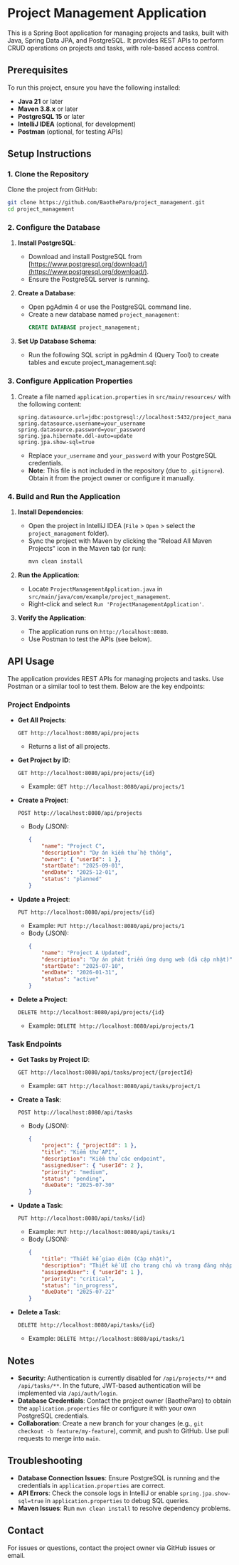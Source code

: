 # Project Management Application

This is a Spring Boot application for managing projects and tasks, built with Java, Spring Data JPA, and PostgreSQL. It provides REST APIs to perform CRUD operations on projects and tasks, with role-based access control.

## Prerequisites

To run this project, ensure you have the following installed:
- **Java 21** or later
- **Maven 3.8.x** or later
- **PostgreSQL 15** or later
- **IntelliJ IDEA** (optional, for development)
- **Postman** (optional, for testing APIs)

## Setup Instructions

### 1. Clone the Repository
Clone the project from GitHub:
```bash
git clone https://github.com/BaotheParo/project_management.git
cd project_management
```

### 2. Configure the Database
1. **Install PostgreSQL**:
   - Download and install PostgreSQL from [https://www.postgresql.org/download/](https://www.postgresql.org/download/).
   - Ensure the PostgreSQL server is running.

2. **Create a Database**:
   - Open pgAdmin 4 or use the PostgreSQL command line.
   - Create a new database named `project_management`:
     ```sql
     CREATE DATABASE project_management;
     ```

3. **Set Up Database Schema**:
   - Run the following SQL script in pgAdmin 4 (Query Tool) to create tables and excute project_management.sql:
     
### 3. Configure Application Properties
1. Create a file named `application.properties` in `src/main/resources/` with the following content:
   ```properties
   spring.datasource.url=jdbc:postgresql://localhost:5432/project_management
   spring.datasource.username=your_username
   spring.datasource.password=your_password
   spring.jpa.hibernate.ddl-auto=update
   spring.jpa.show-sql=true
   ```
   - Replace `your_username` and `your_password` with your PostgreSQL credentials.
   - **Note**: This file is not included in the repository (due to `.gitignore`). Obtain it from the project owner or configure it manually.

### 4. Build and Run the Application
1. **Install Dependencies**:
   - Open the project in IntelliJ IDEA (`File` > `Open` > select the `project_management` folder).
   - Sync the project with Maven by clicking the "Reload All Maven Projects" icon in the Maven tab (or run):
     ```bash
     mvn clean install
     ```

2. **Run the Application**:
   - Locate `ProjectManagementApplication.java` in `src/main/java/com/example/project_management`.
   - Right-click and select `Run 'ProjectManagementApplication'`.

3. **Verify the Application**:
   - The application runs on `http://localhost:8080`.
   - Use Postman to test the APIs (see below).

## API Usage

The application provides REST APIs for managing projects and tasks. Use Postman or a similar tool to test them. Below are the key endpoints:

### Project Endpoints
- **Get All Projects**:
  ```
  GET http://localhost:8080/api/projects
  ```
  - Returns a list of all projects.

- **Get Project by ID**:
  ```
  GET http://localhost:8080/api/projects/{id}
  ```
  - Example: `GET http://localhost:8080/api/projects/1`

- **Create a Project**:
  ```
  POST http://localhost:8080/api/projects
  ```
  - Body (JSON):
    ```json
    {
        "name": "Project C",
        "description": "Dự án kiểm thử hệ thống",
        "owner": { "userId": 1 },
        "startDate": "2025-09-01",
        "endDate": "2025-12-01",
        "status": "planned"
    }
    ```

- **Update a Project**:
  ```
  PUT http://localhost:8080/api/projects/{id}
  ```
  - Example: `PUT http://localhost:8080/api/projects/1`
  - Body (JSON):
    ```json
    {
        "name": "Project A Updated",
        "description": "Dự án phát triển ứng dụng web (đã cập nhật)",
        "startDate": "2025-07-10",
        "endDate": "2026-01-31",
        "status": "active"
    }
    ```

- **Delete a Project**:
  ```
  DELETE http://localhost:8080/api/projects/{id}
  ```
  - Example: `DELETE http://localhost:8080/api/projects/1`

### Task Endpoints
- **Get Tasks by Project ID**:
  ```
  GET http://localhost:8080/api/tasks/project/{projectId}
  ```
  - Example: `GET http://localhost:8080/api/tasks/project/1`

- **Create a Task**:
  ```
  POST http://localhost:8080/api/tasks
  ```
  - Body (JSON):
    ```json
    {
        "project": { "projectId": 1 },
        "title": "Kiểm thử API",
        "description": "Kiểm thử các endpoint",
        "assignedUser": { "userId": 2 },
        "priority": "medium",
        "status": "pending",
        "dueDate": "2025-07-30"
    }
    ```

- **Update a Task**:
  ```
  PUT http://localhost:8080/api/tasks/{id}
  ```
  - Example: `PUT http://localhost:8080/api/tasks/1`
  - Body (JSON):
    ```json
    {
        "title": "Thiết kế giao diện (Cập nhật)",
        "description": "Thiết kế UI cho trang chủ và trang đăng nhập",
        "assignedUser": { "userId": 1 },
        "priority": "critical",
        "status": "in_progress",
        "dueDate": "2025-07-22"
    }
    ```

- **Delete a Task**:
  ```
  DELETE http://localhost:8080/api/tasks/{id}
  ```
  - Example: `DELETE http://localhost:8080/api/tasks/1`

## Notes
- **Security**: Authentication is currently disabled for `/api/projects/**` and `/api/tasks/**`. In the future, JWT-based authentication will be implemented via `/api/auth/login`.
- **Database Credentials**: Contact the project owner (BaotheParo) to obtain the `application.properties` file or configure it with your own PostgreSQL credentials.
- **Collaboration**: Create a new branch for your changes (e.g., `git checkout -b feature/my-feature`), commit, and push to GitHub. Use pull requests to merge into `main`.

## Troubleshooting
- **Database Connection Issues**: Ensure PostgreSQL is running and the credentials in `application.properties` are correct.
- **API Errors**: Check the console logs in IntelliJ or enable `spring.jpa.show-sql=true` in `application.properties` to debug SQL queries.
- **Maven Issues**: Run `mvn clean install` to resolve dependency problems.

## Contact
For issues or questions, contact the project owner via GitHub issues or email.
